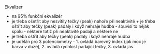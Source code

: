 Ekvalizer

- na 95% funkční ekvalizér
- je třeba ošetřit aby nesvítily tečky (peak) nahoře při neaktivitě + je třeba oštřit aby tečky (peak) padaly i když nehraje hudba - souvisí to nějak spolu - některé totiž při neaktivitě padají a některé ne
- je třeba oštřit aby tečky (peak) padaly i když nehraje hudba
- je udělán pro 3 potenciometry - 1. ovládá barevný index (jak moc je barva v duze), 2. ovládá rychlost padající tečky, 3. ovládá jas


